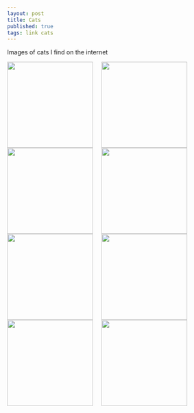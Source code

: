 ```yaml
---
layout: post
title: Cats
published: true
tags: link cats
---
```


Images of cats I find on the internet

<img src="../../../assets/Cats/Van_Cat.bmp" width="200" style="float:left; margin-right:20px;">
<img src="../../../assets/Cats/Quantum_Cat.jpg" width="200" style="float:left; margin-right:20px;">
<img src="../../../assets/Cats/Santa_Cat.jpg" width="200" style="float:left; margin-right:20px;">
<img src="../../../assets/Cats/Beer_Cat.jpg" width="200" style="float:left; margin-right:20px;">
<img src="../../../assets/Cats/Dont_Mess_Cat.webp" width="200" style="float:left; margin-right:20px;">
<img src="../../../assets/Cats/Beanie_Cat.jpg" width="200" style="float:left; margin-right:20px;">
<img src="../../../assets/Cats/Smokey_Cat.jpg" width="200" style="float:left; margin-right:20px;">
<img src="../../../assets/Cats/Seal_Cat.jpg" width="200" style="float:left; margin-right:20px;">